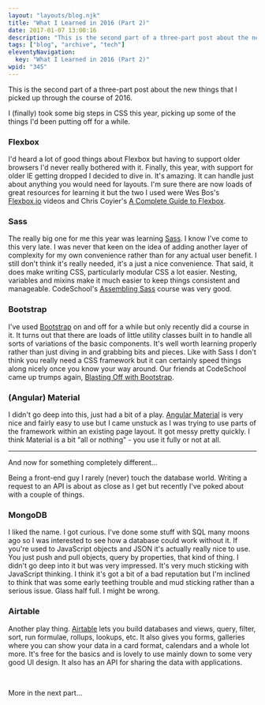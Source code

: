 ```yaml
---
layout: "layouts/blog.njk"
title: "What I Learned in 2016 (Part 2)"
date: 2017-01-07 13:00:16
description: "This is the second part of a three-part post about the new things that I picked up through the course of 2016"
tags: ["blog", "archive", "tech"]
eleventyNavigation:
  key: "What I Learned in 2016 (Part 2)"
wpid: "345"
---
```


This is the second part of a three-part post about the new things that I picked up through the course of 2016.

I (finally) took some big steps in CSS this year, picking up some of the things I'd been putting off for a while.

<h3>Flexbox</h3>
I'd heard a lot of good things about Flexbox but having to support older browsers I'd never really bothered with it. Finally, this year, with support for older IE getting dropped I decided to dive in. It's amazing. It can handle just about anything you would need for layouts. I'm sure there are now loads of great resources for learning it but the two I used were Wes Bos's <a href="https://flexbox.io/" target="_blank">Flexbox.io</a> videos and Chris Coyier's <a href="https://css-tricks.com/snippets/css/a-guide-to-flexbox/" target="_blank">A Complete Guide to Flexbox</a>.
<h3>Sass</h3>
The really big one for me this year was learning <a href="http://sass-lang.com/" target="_blank">Sass</a>. I know I've come to this very late. I was never that keen on the idea of adding another layer of complexity for my own convenience rather than for any actual user benefit. I still don't think it's really needed, it's a just a nice convenience. That said, it does make writing CSS, particularly modular CSS a lot easier. Nesting, variables and mixins make it much easier to keep things consistent and manageable. CodeSchool's <a href="https://www.codeschool.com/courses/assembling-sass" target="_blank">Assembling Sass</a> course was very good.
<h3>Bootstrap</h3>
I've used <a href="http://getbootstrap.com/" target="_blank">Bootstrap</a> on and off for a while but only recently did a course in it. It turns out that there are loads of little utility classes built in to handle all sorts of variations of the basic components. It's well worth learning properly rather than just diving in and grabbing bits and pieces. Like with Sass I don't think you really need a CSS framework but it can certainly speed things along nicely once you know your way around. Our friends at CodeSchool came up trumps again, <a href="https://www.codeschool.com/courses/blasting-off-with-bootstrap" target="_blank">Blasting Off with Bootstrap</a>.
<h3>(Angular) Material</h3>
I didn't go deep into this, just had a bit of a play. <a href="https://material.angularjs.org" target="_blank">Angular Material</a> is very nice and fairly easy to use but I came unstuck as I was trying to use parts of the framework within an existing page layout. It got messy pretty quickly. I think Material is a bit "all or nothing" - you use it fully or not at all.

<hr />

And now for something completely different...

Being a front-end guy I rarely (never) touch the database world. Writing a request to an API is about as close as I get but recently I've poked about with a couple of things.

<h3>MongoDB</h3>
I liked the name. I got curious. I've done some stuff with SQL many moons ago so I was interested to see how a database could work without it. If you're used to JavaScript objects and JSON it's actually really nice to use. You just push and pull objects, query by properties, that kind of thing. I didn't go deep into it but was very impressed. It's very much sticking with JavaScript thinking. I think it's got a bit of a bad reputation but I'm inclined to think that was some early teething trouble and mud sticking rather than a serious issue. Glass half full. I might be wrong.
<h3>Airtable</h3>
Another play thing. <a href="https://airtable.com/" target="_blank">Airtable</a> lets you build databases and views, query, filter, sort, run formulae, rollups, lookups, etc. It also gives you forms, galleries where you can show your data in a card format, calendars and a whole lot more. It's free for the basics and is lovely to use mainly down to some very good UI design. It also has an API for sharing the data with applications.

&nbsp;

More in the next part...

&nbsp;
